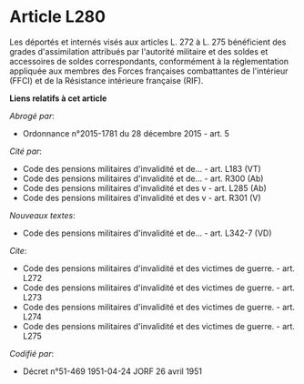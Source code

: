 # Article L280

Les déportés et internés visés aux articles L. 272 à L. 275 bénéficient des grades d'assimilation attribués par l'autorité
militaire et des soldes et accessoires de soldes correspondants, conformément à la réglementation appliquée aux membres des
Forces françaises combattantes de l'intérieur (FFCI) et de la Résistance intérieure française (RIF).

**Liens relatifs à cet article**

_Abrogé par_:

  - Ordonnance n°2015-1781 du 28 décembre 2015 - art. 5

_Cité par_:

  - Code des pensions militaires d'invalidité et de... - art. L183 (VT)
  - Code des pensions militaires d'invalidité et de... - art. R300 (Ab)
  - Code des pensions militaires d'invalidité et des v - art. L285 (Ab)
  - Code des pensions militaires d'invalidité et des v - art. R301 (V)

_Nouveaux textes_:

  - Code des pensions militaires d'invalidité et de... - art. L342-7 (VD)

_Cite_:

  - Code des pensions militaires d'invalidité et des victimes de guerre. - art. L272
  - Code des pensions militaires d'invalidité et des victimes de guerre. - art. L273
  - Code des pensions militaires d'invalidité et des victimes de guerre. - art. L274
  - Code des pensions militaires d'invalidité et des victimes de guerre. - art. L275

_Codifié par_:

  - Décret n°51-469 1951-04-24 JORF 26 avril 1951

